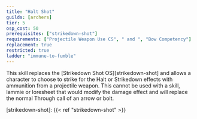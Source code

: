 ```yaml
---
title: "Halt Shot"
guilds: [archers]
tier: 5
osp_cost: 50
prerequisites: ["strikedown-shot"]
requirements: ["Projectile Weapon Use CS", " and ", "Bow Competency"]
replacement: true
restricted: true
ladder: "immune-to-fumble"
---
```

This skill replaces the [Strikedown Shot OS][strikedown-shot] and allows a character to choose to strike for the Halt or Strikedown effects with ammunition from a projectile weapon. This cannot be used with a skill, lammie or loresheet that would modify the damage effect and will replace the normal Through call of an arrow or bolt.

[strikedown-shot]: {{< ref "strikedown-shot" >}}